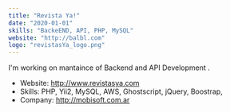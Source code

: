 ```yaml
---
title: "Revista Ya!"
date: "2020-01-01"
skills: "BackeEND, API, PHP, MySQL" 
website: "http://balbl.com"
logo: "revistasYa_logo.png"
---
```


I'm working on mantaince of Backend and API Development .
- Website: http://www.revistasya.com
- Skills: PHP, Yii2, MySQL, AWS, Ghostscript, jQuery, Boostrap, 
- Company: http://mobisoft.com.ar
